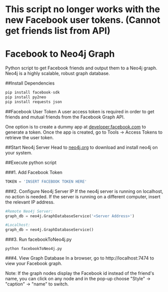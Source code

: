This script no longer works with the new Facebook user tokens. (Cannot get friends list from API)
===

Facebook to Neo4j Graph
============

Python script to get Facebook friends and output them to a Neo4j graph. Neo4j is
a highly scalable, robust graph database.


##Install Dependencies

```python
pip install facebook-sdk
pip install py2neo
pip install requests json
```

##Facebook User Token
A user access token is required in order to get friends and mutual friends from the
Facebook Graph API.

One option is to create a dummy app at [developer.facebook.com](developer.facebook.com)
to generate a token. Once the app is created, go to Tools -> Access Tokens to
retrieve the user token.

##Start Neo4j Server
Head to [neo4j.org](www.neo4j.org) to download and install neo4j on your system.

##Execute python script

###1. Add Facebook Token
```python
TOKEN = 'INSERT FACEBOOK TOKEN HERE'
```

###2. Configure Neo4j Server IP
If the neo4j server is running on localhost, no action is needed.
If the server is running on a different computer, insert the relevant IP address.
```python
#Remote Neo4j Server:
graph_db = neo4j.GraphDatabaseService('<Server Address>')

#Localhost:
graph_db = neo4j.GraphDatabaseService()
```
###3. Run facebookToNeo4j.py
```
python facebookToNeo4j.py
```

###4. View Graph Database
In a browser, go to http://localhost:7474 to view your Facebook graph.


Note: If the graph nodes display the Facebook id instead of the
friend's name, you can click on any node and in the pop-up choose "Style" ->
"caption" -> "name" to switch.

